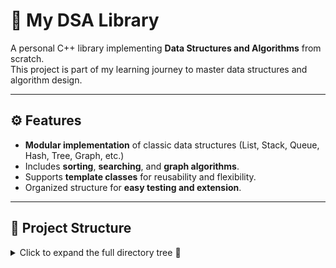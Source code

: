# 🧠 My DSA Library

A personal C++ library implementing **Data Structures and Algorithms** from scratch.  
This project is part of my learning journey to master data structures and algorithm design.

---

## ⚙️ Features
- **Modular implementation** of classic data structures (List, Stack, Queue, Hash, Tree, Graph, etc.)
- Includes **sorting**, **searching**, and **graph algorithms**.
- Supports **template classes** for reusability and flexibility.
- Organized structure for **easy testing and extension**.

---

## 📂 Project Structure

<details>
<summary>Click to expand the full directory tree 📁</summary>

```text
my_dsa/
│
├── include/
│   ├── lib.h
│   ├── interfaces/          # Interface/ADT
│   │   ├── IList.h
│   │   ├── IStack.h
│   │   ├── IQueue.h
│   │   ├── IMap.h
│   │   ├── ISet.h
│   │   ├── IGraph.h
│   │   ├── IHeap.h
│   │   └── IBST.h
│   ├── array/
│   │   └── ArrayList.h
│   ├── linked_list/
│   │   ├── SLinkedList.h
│   │   └── DLinkedList.h
│   ├── queue/
│   │   ├── Queue.h
│   │   └── Deque.h
│   ├── stack/
│   │   └── Stack.h
│   ├── hash/
│   │   ├── HashNode.h
│   │   ├── Pair.h
│   │   ├── Chaining.h
│   │   └── OpenAddressing.h
│   ├── heap/
│   │   ├── MaxHeap.h
│   │   └── MinHeap.h
│   ├── tree/
│   │   ├── BST.h
│   │   └── AVL.h
│   └── graph/
│       ├── AdjListGraph.h
│       └── AdjMatrixGraph.h
│
├── src/
│   ├── array/ArrayList.cpp
│   ├── linked_list/SLinkedList.cpp
│   ├── linked_list/DLinkedList.cpp
│   ├── queue/Queue.cpp
│   ├── queue/Deque.cpp
│   ├── stack/Stack.cpp
│   ├── hash/Chaining.cpp
│   ├── hash/OpenAddressing.cpp
│   ├── tree/BST.cpp
│   ├── tree/AVL.cpp
│   ├── tree/Heap.cpp
│   └── graph/AdjListGraph.cpp
│
├── algorithms/
│   ├── Sorting.h
│   ├── Sorting.cpp
│   ├── Searching.h
│   ├── Searching.cpp
│   └── GraphAlgos.cpp
│
├── tests/
│   ├── main.cpp               # Test runner (menu selection)
│   ├── test_array.cpp
│   ├── linked_list/
│   │   └── test_slinkedlist.cpp
│   ├── test_queue.cpp
│   ├── test_stack.cpp
│   ├── test_hash.cpp
│   ├── test_tree.cpp
│   ├── test_graph.cpp
│   └── test_sorting.cpp
│
├── CMakeLists.txt
└── README.md
</details>

## 🧱 Build & Run Instructions  

### 🪟 Windows (MinGW / VSCode Terminal)

⚙️ **Initial configuration** (run once to set up CMake):

cmake -S . -B build_win -G "MinGW Makefiles"

🔨 **Rebuild after code changes** (every time you modify or add tests):

cmake --build build_win

🚀 **Run the program:**

build_win\main.exe

---

### 🍎 macOS / Linux

⚙️ **Initial configuration:**

cmake -S . -B build_mac

🔨 **Rebuild after code changes:**

cmake --build build_mac

🚀 **Run the program:**

./build_mac/main
